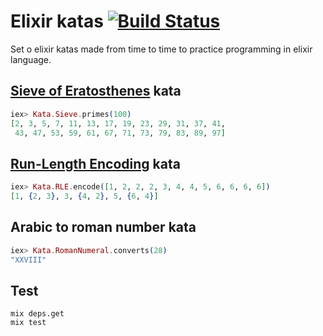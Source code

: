 # Elixir katas [![Build Status](https://travis-ci.org/mkasztelnik/elixir-kata.svg)](https://travis-ci.org/mkasztelnik/elixir-kata)

Set o elixir katas made from time to time to practice programming in elixir language.

## [Sieve of Eratosthenes](https://en.wikipedia.org/wiki/Sieve_of_Eratosthenes) kata

```elixir
iex> Kata.Sieve.primes(100)
[2, 3, 5, 7, 11, 13, 17, 19, 23, 29, 31, 37, 41,
 43, 47, 53, 59, 61, 67, 71, 73, 79, 83, 89, 97]
```

## [Run-Length Encoding](https://pl.wikipedia.org/wiki/RLE) kata

```elixir
iex> Kata.RLE.encode([1, 2, 2, 2, 3, 4, 4, 5, 6, 6, 6, 6])
[1, {2, 3}, 3, {4, 2}, 5, {6, 4}]
```

## Arabic to roman number kata

```elixir
iex> Kata.RomanNumeral.converts(28)
"XXVIII"
```

## Test

```
mix deps.get
mix test
```
